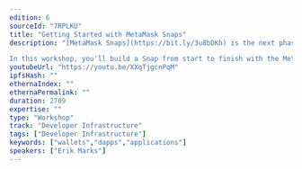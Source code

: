 ```yaml
---
edition: 6
sourceId: "7RPLKU"
title: "Getting Started with MetaMask Snaps"
description: "[MetaMask Snaps](https://bit.ly/3u8bDKh) is the next phase in [MetaMask](https://metamask.io)'s evolution. First previewed at Devcon V in 2019, we are now focused on growing the Snaps platform and ecosystem, and new features are added every month.

In this workshop, you'll build a Snap from start to finish with the MetaMask Snaps dev team. In the process, you'll learn about all the features you can make use of for Ethereum, Layer 2's, zero knowledge cryptography, and beyond."
youtubeUrl: "https://youtu.be/XXqTjgcnPqM"
ipfsHash: ""
ethernaIndex: ""
ethernaPermalink: ""
duration: 2709
expertise: ""
type: "Workshop"
track: "Developer Infrastructure"
tags: ["Developer Infrastructure"]
keywords: ["wallets","dapps","applications"]
speakers: ["Erik Marks"]
---
```

